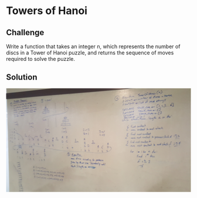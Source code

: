 # Towers of Hanoi

## Challenge
Write a function that takes an integer n, which represents the number of discs in a Tower of Hanoi puzzle, and returns the sequence of moves required to solve the puzzle.

## Solution
![solution](https://github.com/dsnowb/data-structures-and-algorithms/blob/towers-of-hanoi/assets/12-towers-of-hanoi.jpg)
